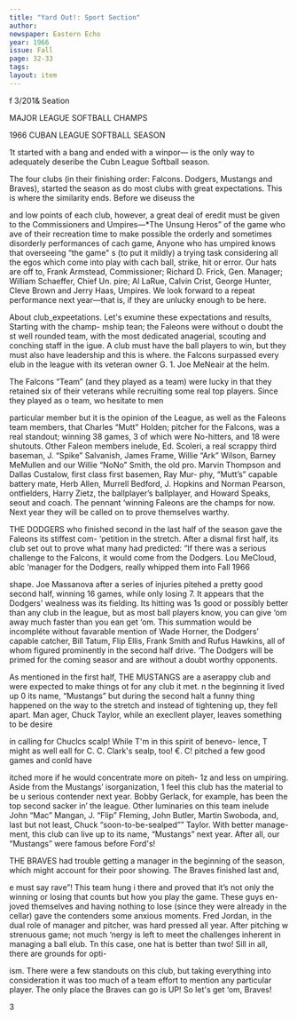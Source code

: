 ```yaml
---
title: "Yard Out!: Sport Section"
author: 
newspaper: Eastern Echo
year: 1966
issue: Fall
page: 32-33
tags:
layout: item
---
```


f 3/201& Seation

MAJOR LEAGUE SOFTBALL CHAMPS

1966 CUBAN LEAGUE SOFTBALL SEASON

1t started with a bang and ended with a winpor— is the only way to adequately deseribe the Cubn League Softball season.

The four clubs (in their finishing order: Falcons. Dodgers, Mustangs and Braves), started the season as do most clubs with great expectations. This is where the similarity ends. Before we diseuss the

and low points of each club, however, a great deal of eredit must be given to the Commissioners and Umpires—*The Unsung Heros” of the game who ave of their recreation time to make possible the orderly and sometimes disorderly performances of cach game, Anyone who has umpired knows that overseeing “the game" s (to put it mildly) a trying task considering all the egos which come into play with cach ball, strike, hit or error. Our hats are off to, Frank Armstead, Commissioner; Richard D. Frick, Gen. Manager; William Schaeffer, Chief Un. pire; Al LaRue, Calvin Crist, George Hunter, Cleve Brown and Jerry Haas, Umpires. We look forward to a repeat performance next year—that is, if they are unlucky enough to be here.

About club_expeetations. Let's exumine these expectations and results, Starting with the champ- mship tean; the Faleons were without o doubt the st well rounded team, with the most dedicated anagerial, scouting and conching staff in the igue. A club must have the ball players to win, but they must also have leadership and this is where. the Falcons surpassed every elub in the league with its veteran owner G. 1. Joe MeNeair at the helm.

The Falcons “Team” (and they played as a team) were Iucky in that they retained six of their veterans while recruiting some real top players. Since they played as o team, wo hesitate to men

particular member but it is the opinion of the League, as well as the Faleons team members, that Charles “Mutt” Holden; pitcher for the Falcons, was a real standout; winning 38 games, 3 of which were No-hitters, and 18 were shutouts. Other Faleon members inelude, Ed. Scoleri, a real scrappy third baseman, J. “Spike” Salvanish, James Frame, Willie “Ark” Wilson, Barney MeMullen and our Willie “NoNo” Smith, the old pro. Marvin Thompson and Dallas Custalow, first class first basemen, Ray Mur- phy, “Mutt’s” capable battery mate, Herb Allen, Murrell Bedford, J. Hopkins and Norman Pearson, ontfielders, Harry Zietz, the ballplayer’s ballplayer, and Howard Speaks, seout and coach. The pennant ‘winning Faleons are the champs for now. Next year they will be called on to prove themselves warthy.

THE DODGERS who finished second in the last half of the season gave the Faleons its stiffest com- ‘petition in the stretch. After a dismal first half, its club set out to prove what many had predicted: “If there was a serious challenge to the Falcons, it would come from the Dodgers. Lou MeCloud, ablc ‘manager for the Dodgers, really whipped them into Fall 1966

shape. Joe Massanova after a series of injuries pitehed a pretty good second half, winning 16 games, while only losing 7. It appears that the Dodgers' wealness was its fielding. Its hitting was 1s good or possibly better than any club in the league, but as most ball players know, you can give ‘om away much faster than you ean get ‘om. This summation would be incompléte without favarable mention of Wade Horner, the Dodgers’ capable catcher, Bill Tatum, Flip Ellis, Frank Smith and Rufus Hawkins, all of whom figured prominently in the second half drive. ‘The Dodgers will be primed for the coming seasor and are without a doubt worthy opponents.

As mentioned in the first half, THE MUSTANGS are a aserappy club and were expected to make things ot for any club it met. n the beginning it lived up 0 its name, “Mustangs” but during the second halt a funny thing happened on the way to the stretch and instead of tightening up, they fell apart. Man ager, Chuck Taylor, while an execllent player, leaves something to be desire

in calling for Chuclcs scalp! While T'm in this spirit of benevo- lence, T might as well eall for C. C. Clark's sealp, too! €. C! pitched a few good games and conld have

itched more if he would concentrate more on piteh- 1z and less on umpiring. Aside from the Mustangs’ isorganization, 1 feel this club has the material to be u serious contender next year. Bobby Gerlack, for example, has been the top second sacker in’ the league. Other luminaries on this team inelude John “Mac” Mangan, J. “Flip” Fleming, John Butler, Martin Swoboda, and, last but not least, Chuck “soon-to-be-sealped”” Taylor. With better manage- ment, this club can live up to its name, “Mustangs” next year. After all, our “Mustangs” were famous before Ford's!

THE BRAVES had trouble getting a manager in the beginning of the season, which might account for their poor showing. The Braves finished last and,

e must say rave”! This team hung i there and proved that it’s not only the winning or losing that counts but how you play the game. These guys en- joved themselves and having nothing to lose (since they were already in the cellar) gave the contenders some anxious moments. Fred Jordan, in the dual role of manager and pitcher, was hard pressed all year. After pitching w strenuous game; not much ‘nergy is left to meet the challenges inherent in managing a ball elub. Tn this case, one hat is better than two! Sill in all, there are grounds for opti-

ism. There were a few standouts on this club, but taking everything into consideration it was too much of a team effort to mention any particular player. The only place the Braves can go is UP! So let's get ‘om, Braves!

3
